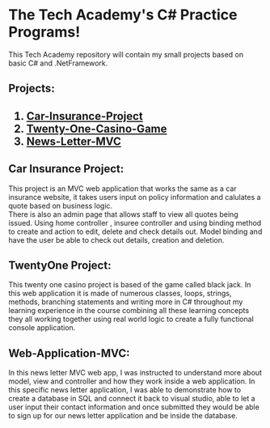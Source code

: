 # The Tech Academy's C# Practice Programs!

<p>This Tech Academy repository will contain my small projects based on basic C# and .NetFramework.</p>

<h2>Projects: <h2>
</hr>
  <ol>
    <li><a href="https://github.com/psalazar5/The-Tech-Academy-Basic-C-Sharp-Projects/tree/main/Basic_C%23_Programs/CarInsurance">Car-Insurance-Project</a></li>
    <li><a href="https://github.com/psalazar5/The-Tech-Academy-Basic-C-Sharp-Projects/tree/main/Basic_C%23_Programs/TwentyOne">Twenty-One-Casino-Game</a></li>
    <li><a href="https://github.com/psalazar5/The-Tech-Academy-Basic-C-Sharp-Projects/tree/main/Basic_C%23_Programs/WebApplicationMVC">News-Letter-MVC</a></li>
  </ol>
</hr>
<h2>Car Insurance Project:</h2>
</hr>
<p>This project is an MVC web application that works the same as a car insurance website, it takes users input on policy information and calulates a quote based on business logic.</br>
There is also an admin page that allows staff to view all quotes being issued. Using home controller , insuree controller and using binding method to create and action to edit, delete and check details out. Model binding and have the user be able to check out details, creation and deletion. </p>
</hr>
<h2>TwentyOne Project:</h2>
</hr>
<p>This twenty one casino project is based of the game called black jack. In this web application it is made of numerous classes, loops, strings, methods, branching statements and writing more in C# throughout my learning experience 
in the course combining all these learning concepts they all working together using real world logic to create a fully functional console application.</p>
</hr>
<h2>Web-Application-MVC:</h2>
</hr>
<p>In this news letter MVC web app, I was instructed to understand more about model, view and controller and how they work inside a web application. In this specific news letter application, I was able to demonstrate
how to create a database in SQL and connect it back to visual studio, able to let a user input their contact information and once submitted they would be able to sign up for our news letter application and be inside the database. </p>
</hr>
